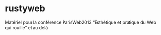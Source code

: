 rustyweb
========

Matériel pour la conférence ParisWeb2013 “Esthétique et pratique du Web qui rouille” et au delà
